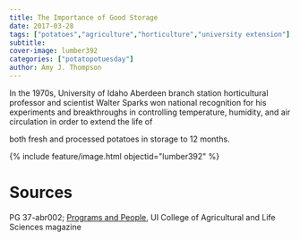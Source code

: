 ```yaml
---
title: The Importance of Good Storage
date: 2017-03-28
tags: ["potatoes","agriculture","horticulture","university extension"]
subtitle: 
cover-image: lumber392
categories: ["potatopotuesday"]
author: Amy J. Thompson
---
```


In the 1970s, University of Idaho Aberdeen branch station horticultural professor and scientist Walter Sparks won national recognition for his experiments and breakthroughs in controlling temperature, humidity, and air circulation in order to extend the life of 

both fresh and processed potatoes in storage to 12 months.

{% include feature/image.html objectid="lumber392" %}

# Sources

PG 37-abr002; [Programs and People](https://www.cals.uidaho.edu/edcomm/magazine/summer2008/hundred.htm), UI College of Agricultural and Life Sciences magazine